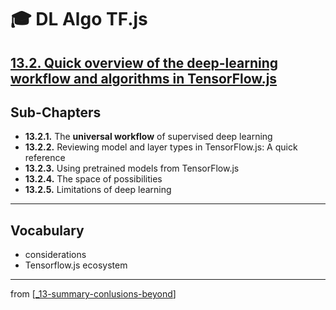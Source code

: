 # 🎓 DL Algo TF.js

## [**13.2.** Quick overview of the deep-learning workflow and algorithms in TensorFlow.js]()

## Sub-Chapters

- **13.2.1.** The **universal workflow** of supervised deep learning
- **13.2.2.** Reviewing model and layer types in TensorFlow.js: A quick reference
- **13.2.3.** Using pretrained models from TensorFlow.js
- **13.2.4.** The space of possibilities
- **13.2.5.** Limitations of deep learning

---

## **Vocabulary**

- considerations
- Tensorflow.js ecosystem

---
from [[_13-summary-conlusions-beyond]]

[//begin]: # "Autogenerated link references for markdown compatibility"
[_13-summary-conlusions-beyond]: ../_13-summary-conlusions-beyond.md "🎓 Conclusions"
[//end]: # "Autogenerated link references"